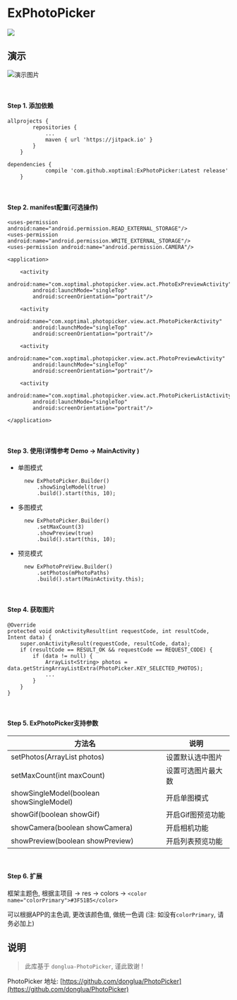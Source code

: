 # ExPhotoPicker
[![](https://jitpack.io/v/xoptimal/ExPhotoPicker.svg)](https://jitpack.io/#xoptimal/ExPhotoPicker)


## 演示
![演示图片](https://github.com/xoptimal/ExPhotoPicker/blob/master/photopicker.gif)

<br/>

#### Step 1. 添加依赖

	allprojects {
			repositories {
				...
				maven { url 'https://jitpack.io' }
			}
		}

	dependencies {
		        compile 'com.github.xoptimal:ExPhotoPicker:Latest release'
		}

<br/>

#### Step 2. manifest配置(可选操作)

	<uses-permission android:name="android.permission.READ_EXTERNAL_STORAGE"/>
    <uses-permission android:name="android.permission.WRITE_EXTERNAL_STORAGE"/>
    <uses-permission android:name="android.permission.CAMERA"/>

	<application>
		
		<activity
            android:name="com.xoptimal.photopicker.view.act.PhotoExPreviewActivity"
            android:launchMode="singleTop"
            android:screenOrientation="portrait"/>

        <activity
            android:name="com.xoptimal.photopicker.view.act.PhotoPickerActivity"
            android:launchMode="singleTop"
            android:screenOrientation="portrait"/>

        <activity
            android:name="com.xoptimal.photopicker.view.act.PhotoPreviewActivity"
            android:launchMode="singleTop"
            android:screenOrientation="portrait"/>

        <activity
            android:name="com.xoptimal.photopicker.view.act.PhotoPickerListActivity"
            android:launchMode="singleTop"
            android:screenOrientation="portrait"/>

	</application>

<br/>

#### Step 3. 使用(详情参考 Demo -> MainActivity )

* 单图模式
	
		new ExPhotoPicker.Builder()
			.showSingleModel(true)
			.build().start(this, 10);

* 多图模式

		new ExPhotoPicker.Builder()
			.setMaxCount(3)
			.showPreview(true)
			.build().start(this, 10);

* 预览模式

		new ExPhotoPreView.Builder()
			.setPhotos(mPhotoPaths)
			.build().start(MainActivity.this);

<br/>

#### Step 4. 获取图片

	@Override
    protected void onActivityResult(int requestCode, int resultCode, Intent data) {
        super.onActivityResult(requestCode, resultCode, data);
        if (resultCode == RESULT_OK && requestCode == REQUEST_CODE) {
            if (data != null) {
                ArrayList<String> photos = data.getStringArrayListExtra(PhotoPicker.KEY_SELECTED_PHOTOS);
				...
            }
        }
    }


<br/>

#### Step 5. ExPhotoPicker支持参数

方法名 | 说明
----|-----
setPhotos(ArrayList<String> photos) | 设置默认选中图片
setMaxCount(int maxCount) | 设置可选图片最大数
showSingleModel(boolean showSingleModel) | 开启单图模式
showGif(boolean showGif) | 开启Gif图预览功能
showCamera(boolean showCamera) | 开启相机功能
showPreview(boolean showPreview)  | 开启列表预览功能

<br/>

#### Step 6. 扩展

框架主题色, 根据主项目 -> res -> colors -> `<color name="colorPrimary">#3F51B5</color>`

可以根据APP的主色调, 更改该颜色值, 做统一色调 (注: 如没有`colorPrimary`, 请务必加上)



## 说明

>此库基于 `donglua-PhotoPicker`,  谨此致谢 ! 

PhotoPicker 地址: [https://github.com/donglua/PhotoPicker](https://github.com/donglua/PhotoPicker) 
